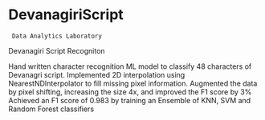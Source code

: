 # DevanagiriScript
     Data Analytics Laboratory
Devanagiri Script Recogniton

Hand written character recognition ML model to classify 48 characters of Devanagri script.
Implemented 2D interpolation using NearestNDInterpolator to fill missing pixel information.
Augmented the data by pixel shifting, increasing the size 4x, and improved the F1 score by 3%
Achieved an F1 score of 0.983 by training an Ensemble of KNN, SVM and Random Forest classifiers
